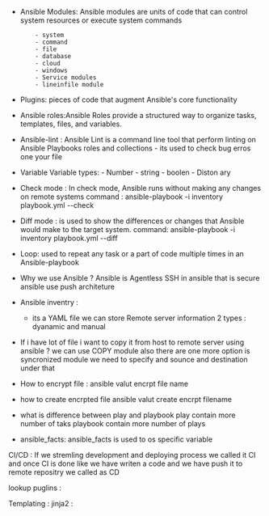 - Ansible Modules: Ansible modules are units of code that can control system resources or execute system commands
         
          - system 
          - command
          - file
          - database 
          - cloud 
          - windows 
          - Service modules
          - lineinfile module 

- Plugins: pieces of code that augment Ansible's core functionality
- Ansible roles:Ansible Roles provide a structured way to organize tasks, templates, files, and variables.
- Ansible-lint : Ansible Lint is a command line tool that perform linting on Ansible Playbooks roles and collections 
              - its used to check bug erros one your file 
- Variable 
      Variable types: 
             -  Number
             - string 
             - boolen
             - Diston ary 
              
- Check mode : In check mode, Ansible runs without making any changes on remote systems
           command : ansible-playbook -i inventory playbook.yml --check 
- Diff mode : is used to show the differences or changes that Ansible would make to the target system.
         command: ansible-playbook -i inventory playbook.yml --diff 
- Loop:  used to repeat any task or a part of code multiple times in an Ansible-playbook


- Why we use Ansible ?
    Ansible is Agentless 
    SSH in ansible that is secure 
    ansible use push architeture

 
- Ansible inventry :
    - its a YAML file we can store Remote server information
      2 types :
        dyanamic and manual

- If i have lot of file i want to copy it from host to remote server using ansible ?
    we can use COPY module also there are one more option is syncronized module we need to specify and sounce and destination under that

- How to encrypt file :   ansible valut encrpt file name 

- how to create encrpted file 
   ansible valut create encrpt filename 

- what is difference between play and playbook
   play contain more number of taks 
   playbook contain more number of plays 
   
- ansible_facts: ansible_facts is used to os specific variable  

 CI/CD  : If we stremling development and deploying process we called it CI and once CI is done like we have writen a code and we have push it to remote repositry we called as CD 
 
 lookup puglins : 


Templating : 
jinja2 : 

